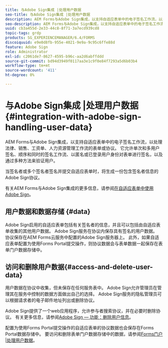 ```yaml
---
title: 与Adobe Sign集成 |处理用户数据
seo-title: 与Adobe Sign集成 |处理用户数据
description: AEM Forms与Adobe Sign集成，以支持自适应表单中的电子签名工作流，以处理法律、销售、工资单、人力资源管理工作流的表单或协议。 深入了解用户数据、数据存储以及访问和删除用户数据。
seo-description: AEM Forms与Adobe Sign集成，以支持自适应表单中的电子签名工作流，以处理法律、销售、工资单、人力资源管理工作流的表单或协议。 深入了解用户数据、数据存储以及访问和删除用户数据。
uuid: cb3a455d-2e33-44c8-8f71-3a7ecd939cd8
topic-tags: grdp
products: SG_EXPERIENCEMANAGER/6.4/FORMS
discoiquuid: e9e0d8fb-955e-4021-9e9a-9c95c6ffe88d
feature: Adobe Sign
role: Administrator
exl-id: c2061de7-8627-4595-b96c-aa2d6abffddd
source-git-commit: bd94d3949f0117aa3e1c9f0e84f7293a5d6b03b4
workflow-type: tm+mt
source-wordcount: '411'
ht-degree: 0%

---
```


# 与Adobe Sign集成 |处理用户数据{#integration-with-adobe-sign-handling-user-data}

AEM Forms与Adobe Sign集成，以支持自适应表单中的电子签名工作流，以处理法律、销售、工资单、人力资源管理工作流的表单或协议。 它允许单次和多用户签名、顺序和同时的签名工作流、以匿名或已登录用户身份对表单进行签名，以及通过多种方法来验证用户。

当签名者或多个签名者签名并提交自适应表单时，将生成一份包含签名者信息的Adobe Sign协议。

有关AEM Forms与Adobe Sign集成的更多信息，请参阅[在自适应表单中使用Adobe Sign](/help/forms/using/working-with-adobe-sign.md)。

## 用户数据和数据存储 {#data}

Adobe Sign启用的自适应表单包括有关签名者的信息，并且可以包括由自适应表单收集的其他用户数据。 Adobe Sign服务在协议内保存具有签名的用户数据。 协议保存在AEM Forms云服务中配置的Adobe Sign服务器上。 此外，如果自适应表单配置为使用Forms Portal提交操作，则协议数据会与表单数据一起保存在表单门户数据存储中。

## 访问和删除用户数据{#access-and-delete-user-data}

用户数据在协议中收集，但未保存在任何服务表中。 Adobe Sign允许管理员在管理其在服务中控制的数据方面做出自己的选择。 Adobe Sign服务的隐私管理员可以根据请求者的电子邮件地址列出或删除协议。

Adobe Sign提供了一个web应用程序，允许参与者搜索协议，并在必要时删除协议。 有关更多信息，请参阅[Adobe Sign — 功能：删除用户信息](https://helpx.adobe.com/sign/help/adobesign_gdpr_user_deletion.html)。

配置为使用Forms Portal提交操作的自适应表单的协议数据也会保存在Forms Portal数据存储中。 要访问和删除表单门户数据存储中的数据，请参阅[Forms门户 |处理用户数据](/help/forms/using/forms-portal-handling-user-data.md)。
